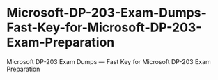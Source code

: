 # Microsoft-DP-203-Exam-Dumps-Fast-Key-for-Microsoft-DP-203-Exam-Preparation
Microsoft DP-203 Exam Dumps — Fast Key for Microsoft DP-203 Exam Preparation
